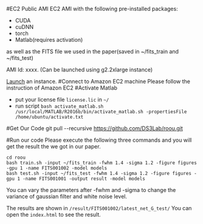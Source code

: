 #EC2 Public AMI
EC2 AMI with the following pre-installed packages:

* CUDA
* cuDNN
* torch
* Matlab(requires activation)

as well as the FITS file we used in the paper(saved in ~/fits_train and ~/fits_test)

AMI Id: xxxx. (Can be launched using g2.2xlarge instance)

[Launch](https://console.aws.amazon.com/ec2/v2/home?region=us-east-1#LaunchInstanceWizard:ami=xxx) an instance.
#Connect to Amazon EC2 machine
Please follow the instruction of Amazon EC2
#Activate Matlab
* put your license file `license.lic` in `~/`
* run script 
	`bash activate_matlab.sh /usr/local/MATLAB/R2016b/bin/activate_matlab.sh -propertiesFile /home/ubuntu/activate.txt`

#Get Our Code
	git pull --recursive https://github.com/DS3Lab/roou.git

#Run our code
Please execute the following three commands and you will get the result the we got in our paper.
	
	cd roou
	bash train.sh -input ~/fits_train -fwhm 1.4 -sigma 1.2 -figure figures -gpu 1 -name FITS001002 -model models
	bash test.sh -input ~/fits_test -fwhm 1.4 -sigma 1.2 -figure figures -gpu 1 -name FITS001001 -output result -model models
You can vary the parameters after -fwhm and -sigma to change the variance of gaussian filter and white noise level.

The results are shown in `/result/FITS001002/latest_net_G_test/`
You can open the `index.html` to see the result. 